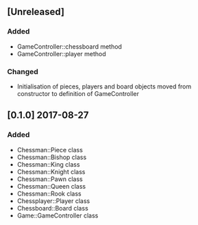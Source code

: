## [Unreleased]

### Added

- GameController::chessboard method
- GameController::player method

### Changed

- Initialisation of pieces, players and board objects moved from constructor to definition of GameController
## [0.1.0] 2017-08-27

### Added

- Chessman::Piece class
- Chessman::Bishop class
- Chessman::King class
- Chessman::Knight class
- Chessman::Pawn class
- Chessman::Queen class
- Chessman::Rook class
- Chessplayer::Player class
- Chessboard::Board class
- Game::GameController class
